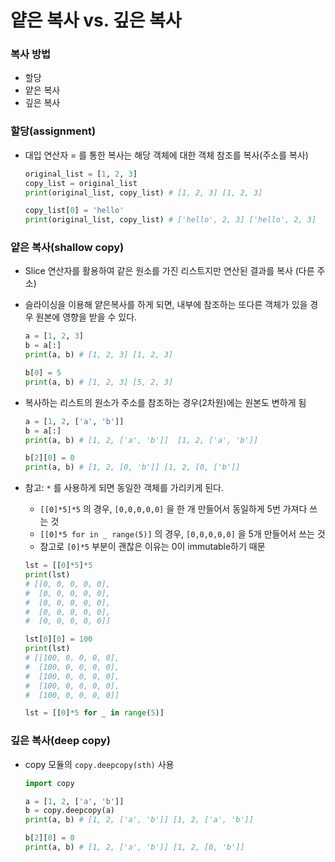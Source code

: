 # 얕은 복사 vs. 깊은 복사

### 복사 방법

- 할당
- 얕은 복사
- 깊은 복사

### 할당(assignment)

- 대입 연산자 = 를 통한 복사는 해당 객체에 대한 객체 참조를 복사(주소를 복사)
    
    ```python
    original_list = [1, 2, 3]
    copy_list = original_list
    print(original_list, copy_list) # [1, 2, 3] [1, 2, 3]
    
    copy_list[0] = 'hello'
    print(original_list, copy_list) # ['hello', 2, 3] ['hello', 2, 3]
    ```
    

### 얕은 복사(shallow copy)

- Slice 연산자를 활용하여 같은 원소를 가진 리스트지만 연산된 결과를 복사 (다른 주소)
- 슬라이싱을 이용해 얕은복사를 하게 되면, 내부에 참조하는 또다른 객체가 있을 경우 원본에 영향을 받을 수 있다.
    
    ```python
    a = [1, 2, 3]
    b = a[:]
    print(a, b) # [1, 2, 3] [1, 2, 3]
    
    b[0] = 5
    print(a, b) # [1, 2, 3] [5, 2, 3]
    ```
    
- 복사하는 리스트의 원소가 주소를 참조하는 경우(2차원)에는 원본도 변하게 됨
    
    ```python
    a = [1, 2, ['a', 'b']]
    b = a[:]
    print(a, b) # [1, 2, ['a', 'b']]  [1, 2, ['a', 'b']]
    
    b[2][0] = 0
    print(a, b) # [1, 2, [0, 'b']] [1, 2, [0, ['b']]
    ```
- 참고: `*` 를 사용하게 되면 동일한 객체를 가리키게 된다.
    - `[[0]*5]*5` 의 경우, `[0,0,0,0,0]` 을 한 개 만들어서 동일하게 5번 가져다 쓰는 것
    - `[[0]*5 for in _ range(5)]` 의 경우, `[0,0,0,0,0]` 을 5개 만들어서 쓰는 것
    - 참고로 `[0]*5` 부분이 괜찮은 이유는 0이 immutable하기 때문
    
    ```python
    lst = [[0]*5]*5
    print(lst)
    # [[0, 0, 0, 0, 0],
    #  [0, 0, 0, 0, 0],
    #  [0, 0, 0, 0, 0],
    #  [0, 0, 0, 0, 0],
    #  [0, 0, 0, 0, 0]]
    
    lst[0][0] = 100
    print(lst)
    # [[100, 0, 0, 0, 0],
    #  [100, 0, 0, 0, 0],
    #  [100, 0, 0, 0, 0],
    #  [100, 0, 0, 0, 0],
    #  [100, 0, 0, 0, 0]]
    ```
    
    ```python
    lst = [[0]*5 for _ in range(5)]
    ```

### 깊은 복사(deep copy)

- copy 모듈의 `copy.deepcopy(sth)` 사용
    
    ```python
    import copy
    
    a = [1, 2, ['a', 'b']]
    b = copy.deepcopy(a)
    print(a, b) # [1, 2, ['a', 'b']] [1, 2, ['a', 'b']]
    
    b[2][0] = 0
    print(a, b) # [1, 2, ['a', 'b']] [1, 2, [0, 'b']]
    ```
